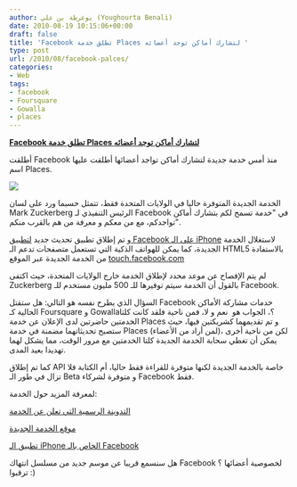 ```yaml
---
author: يوغرطة بن علي (Youghourta Benali)
date: 2010-08-19 10:15:06+00:00
draft: false
title: 'Facebook تطلق خدمة Places لتشارك أماكن توجد أعضائه '
type: post
url: /2010/08/facebook-palces/
categories:
- Web
tags:
- facebook
- Foursquare
- Gowalla
- places
---
```


**[Facebook تطلق خدمة Places لتشارك أماكن توجد أعضائه](http://www.it-scoop.com/2010/08/facebook-palces)**


أطلقت Facebook منذ أمس خدمة جديدة لتشارك أماكن تواجد أعضائها أطلقت عليها اسم Places.


[![](http://sphotos.ak.fbcdn.net/hphotos-ak-ash2/hs155.ash2/41107_472081566728_20531316728_6309714_1280015_n.jpg )
](http://www.it-scoop.com/2010/08/facebook-palces)


الخدمة الجديدة المتوفرة حاليا في الولايات المتحدة فقط، تتمثل حسبما ورد على لسان Mark Zuckerberg الرئيس التنفيذي لـ Facebook في "خدمة تسمح لكم بتشارك أماكن تواجدكم، مع من معكم و معرفة من هم بالقرب منكم".

و تم إطلاق تطبيق تحديث جديد [لتطبيق Facebook على الـ iPhone](http://www.facebook.com/iphone) لاستغلال الخدمة الجديدة، كما يمكن للهواتف الذكية التي تستعمل متصفحات تدعم الـ HTML5 بالاستفادة من الخدمة الجديدة عبر الموقع [touch.facebook.com](http://touch.facebook.com/)

لم يتم الإفصاح عن موعد محدد لإطلاق الخدمة خارج الولايات المتحدة، حيث اكتفى Zuckerberg بالقول أن الخدمة سيتم توفيرها للـ 500 مليون مستخدم للـ Facebook.

السؤال الذي يطرح نفسه هو التالي: هل ستقتل Facebook خدمات مشاركة الأماكن الحالية كـ Foursquare و Gowalla؟، الجواب هو  نعم و لا، فمن ناحية فلقد كانت كلتا الخدمتين حاضرتين لدى الإعلان عن خدمة Places و تم تقديمهما كشريكتين فيها، حيث ستصبح تحديثاتهما مضمنة في خدمة Places (لمن أراد من الأعضاء)، لكن من ناحية أخرى يمكن أن تغطي سحابة الخدمة الجديدة كلتا الخدمتين مع مرور الوقت، مما يشكل لهما تهديدا بعيد المدى.

كما تم إطلاق API خاصة بالخدمة الجديدة لكنها متوفرة للقراءة فقط حاليا، أم الكتابة فلا تزال في طور الـ Beta و متوفرة لشركاء Facebook فقط.

لمعرفة المزيد حول الخدمة:

[التدوينة الرسمية التي تعلن عن الخدمة](http://blog.facebook.com/blog.php?post=418175202130)

[موقع الخدمة الجديدة](http://www.facebook.com/places/)

[تطبيق الـ iPhone الخاص بالـ Facebook](http://www.facebook.com/iphone)

هل سنسمع قريبا عن موسم جديد من مسلسل انتهاك Facebook لخصوصية أعضائها ؟ ترقبوا :)
